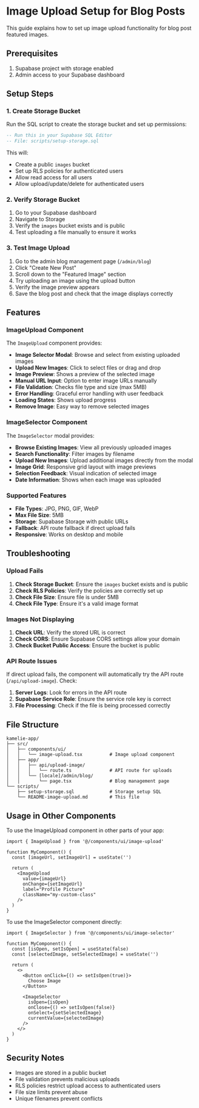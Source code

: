 # Image Upload Setup for Blog Posts

This guide explains how to set up image upload functionality for blog post featured images.

## Prerequisites

1. Supabase project with storage enabled
2. Admin access to your Supabase dashboard

## Setup Steps

### 1. Create Storage Bucket

Run the SQL script to create the storage bucket and set up permissions:

```sql
-- Run this in your Supabase SQL Editor
-- File: scripts/setup-storage.sql
```

This will:
- Create a public `images` bucket
- Set up RLS policies for authenticated users
- Allow read access for all users
- Allow upload/update/delete for authenticated users

### 2. Verify Storage Bucket

1. Go to your Supabase dashboard
2. Navigate to Storage
3. Verify the `images` bucket exists and is public
4. Test uploading a file manually to ensure it works

### 3. Test Image Upload

1. Go to the admin blog management page (`/admin/blog`)
2. Click "Create New Post"
3. Scroll down to the "Featured Image" section
4. Try uploading an image using the upload button
5. Verify the image preview appears
6. Save the blog post and check that the image displays correctly

## Features

### ImageUpload Component

The `ImageUpload` component provides:

- **Image Selector Modal**: Browse and select from existing uploaded images
- **Upload New Images**: Click to select files or drag and drop
- **Image Preview**: Shows a preview of the selected image
- **Manual URL Input**: Option to enter image URLs manually
- **File Validation**: Checks file type and size (max 5MB)
- **Error Handling**: Graceful error handling with user feedback
- **Loading States**: Shows upload progress
- **Remove Image**: Easy way to remove selected images

### ImageSelector Component

The `ImageSelector` modal provides:

- **Browse Existing Images**: View all previously uploaded images
- **Search Functionality**: Filter images by filename
- **Upload New Images**: Upload additional images directly from the modal
- **Image Grid**: Responsive grid layout with image previews
- **Selection Feedback**: Visual indication of selected image
- **Date Information**: Shows when each image was uploaded

### Supported Features

- **File Types**: JPG, PNG, GIF, WebP
- **Max File Size**: 5MB
- **Storage**: Supabase Storage with public URLs
- **Fallback**: API route fallback if direct upload fails
- **Responsive**: Works on desktop and mobile

## Troubleshooting

### Upload Fails

1. **Check Storage Bucket**: Ensure the `images` bucket exists and is public
2. **Check RLS Policies**: Verify the policies are correctly set up
3. **Check File Size**: Ensure file is under 5MB
4. **Check File Type**: Ensure it's a valid image format

### Images Not Displaying

1. **Check URL**: Verify the stored URL is correct
2. **Check CORS**: Ensure Supabase CORS settings allow your domain
3. **Check Bucket Public Access**: Ensure the bucket is public

### API Route Issues

If direct upload fails, the component will automatically try the API route (`/api/upload-image`). Check:

1. **Server Logs**: Look for errors in the API route
2. **Supabase Service Role**: Ensure the service role key is correct
3. **File Processing**: Check if the file is being processed correctly

## File Structure

```
kamelie-app/
├── src/
│   ├── components/ui/
│   │   └── image-upload.tsx          # Image upload component
│   ├── app/
│   │   ├── api/upload-image/
│   │   │   └── route.ts              # API route for uploads
│   │   └── [locale]/admin/blog/
│   │       └── page.tsx              # Blog management page
└── scripts/
    ├── setup-storage.sql             # Storage setup SQL
    └── README-image-upload.md        # This file
```

## Usage in Other Components

To use the ImageUpload component in other parts of your app:

```tsx
import { ImageUpload } from '@/components/ui/image-upload'

function MyComponent() {
  const [imageUrl, setImageUrl] = useState('')
  
  return (
    <ImageUpload
      value={imageUrl}
      onChange={setImageUrl}
      label="Profile Picture"
      className="my-custom-class"
    />
  )
}
```

To use the ImageSelector component directly:

```tsx
import { ImageSelector } from '@/components/ui/image-selector'

function MyComponent() {
  const [isOpen, setIsOpen] = useState(false)
  const [selectedImage, setSelectedImage] = useState('')
  
  return (
    <>
      <Button onClick={() => setIsOpen(true)}>
        Choose Image
      </Button>
      
      <ImageSelector
        isOpen={isOpen}
        onClose={() => setIsOpen(false)}
        onSelect={setSelectedImage}
        currentValue={selectedImage}
      />
    </>
  )
}
```

## Security Notes

- Images are stored in a public bucket
- File validation prevents malicious uploads
- RLS policies restrict upload access to authenticated users
- File size limits prevent abuse
- Unique filenames prevent conflicts
